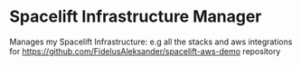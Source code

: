 # Spacelift Infrastructure Manager

Manages my Spacelift Infrastructure:
e.g all the stacks and aws integrations for https://github.com/FidelusAleksander/spacelift-aws-demo repository
